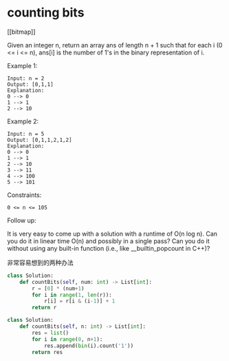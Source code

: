 # counting bits

[[bitmap]]

Given an integer n, return an array ans of length n + 1 such that for each i (0 <= i <= n), ans[i] is the number of 1's in the binary representation of i.

Example 1:

```text
Input: n = 2
Output: [0,1,1]
Explanation:
0 --> 0
1 --> 1
2 --> 10
```

Example 2:

```text
Input: n = 5
Output: [0,1,1,2,1,2]
Explanation:
0 --> 0
1 --> 1
2 --> 10
3 --> 11
4 --> 100
5 --> 101
 ```

Constraints:

```0 <= n <= 105```

Follow up:

It is very easy to come up with a solution with a runtime of O(n log n). Can you do it in linear time O(n) and possibly in a single pass?
Can you do it without using any built-in function (i.e., like __builtin_popcount in C++)?

非常容易想到的两种办法

```python
class Solution:
    def countBits(self, num: int) -> List[int]:
        r = [0] * (num+1)
        for i in range(1, len(r)):
            r[i] = r[i & (i-1)] + 1
        return r
```

```python
class Solution:
    def countBits(self, n: int) -> List[int]:
        res = list()
        for i in range(0, n+1):
            res.append(bin(i).count('1'))
        return res
```
